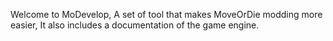 Welcome to MoDevelop, A set of tool that makes MoveOrDie modding more easier, It also includes a documentation of the game engine.
